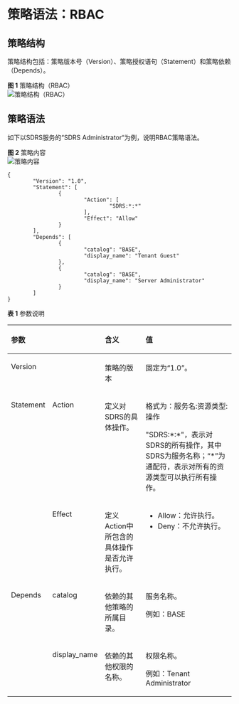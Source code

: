 # 策略语法：RBAC<a name="ZH-CN_TOPIC_0169801942"></a>

## 策略结构<a name="zh-cn_topic_0169425416_section96721439267"></a>

策略结构包括：策略版本号（Version）、策略授权语句（Statement）和策略依赖（Depends）。

**图 1**  策略结构（RBAC）<a name="zh-cn_topic_0169425416_fig288933182617"></a>  
![](figures/策略结构（RBAC）.png "策略结构（RBAC）")

## 策略语法<a name="zh-cn_topic_0169425416_section76852310268"></a>

如下以SDRS服务的“SDRS Administrator“为例，说明RBAC策略语法。

**图 2**  策略内容<a name="zh-cn_topic_0169425416_fig16534154617489"></a>  
![](figures/策略内容.png "策略内容")

```
{ 
        "Version": "1.0", 
        "Statement": [ 
                { 
                        "Action": [ 
                                "SDRS:*:*" 
                        ], 
                        "Effect": "Allow" 
                } 
        ], 
        "Depends": [ 
                { 
                        "catalog": "BASE", 
                        "display_name": "Tenant Guest" 
                }, 
                { 
                        "catalog": "BASE", 
                        "display_name": "Server Administrator" 
                } 
        ] 
}
```

**表 1**  参数说明

<a name="zh-cn_topic_0169425416_table1968910332618"></a>
<table><thead align="left"><tr id="zh-cn_topic_0169425416_row128903372615"><th class="cellrowborder" colspan="2" valign="top" id="mcps1.2.5.1.1"><p id="zh-cn_topic_0169425416_p2089010392616"><a name="zh-cn_topic_0169425416_p2089010392616"></a><a name="zh-cn_topic_0169425416_p2089010392616"></a>参数</p>
</th>
<th class="cellrowborder" valign="top" id="mcps1.2.5.1.2"><p id="zh-cn_topic_0169425416_p1889019332617"><a name="zh-cn_topic_0169425416_p1889019332617"></a><a name="zh-cn_topic_0169425416_p1889019332617"></a>含义</p>
</th>
<th class="cellrowborder" valign="top" id="mcps1.2.5.1.3"><p id="zh-cn_topic_0169425416_p188911392611"><a name="zh-cn_topic_0169425416_p188911392611"></a><a name="zh-cn_topic_0169425416_p188911392611"></a>值</p>
</th>
</tr>
</thead>
<tbody><tr id="zh-cn_topic_0169425416_row17891153122617"><td class="cellrowborder" colspan="2" valign="top" headers="mcps1.2.5.1.1 "><p id="zh-cn_topic_0169425416_p28912312617"><a name="zh-cn_topic_0169425416_p28912312617"></a><a name="zh-cn_topic_0169425416_p28912312617"></a>Version</p>
</td>
<td class="cellrowborder" valign="top" headers="mcps1.2.5.1.2 "><p id="zh-cn_topic_0169425416_p1289110310267"><a name="zh-cn_topic_0169425416_p1289110310267"></a><a name="zh-cn_topic_0169425416_p1289110310267"></a>策略的版本</p>
</td>
<td class="cellrowborder" valign="top" headers="mcps1.2.5.1.3 "><p id="zh-cn_topic_0169425416_p5891731262"><a name="zh-cn_topic_0169425416_p5891731262"></a><a name="zh-cn_topic_0169425416_p5891731262"></a>固定为<span class="parmvalue" id="zh-cn_topic_0169425416_parmvalue142284714307"><a name="zh-cn_topic_0169425416_parmvalue142284714307"></a><a name="zh-cn_topic_0169425416_parmvalue142284714307"></a>“1.0”</span>。</p>
</td>
</tr>
<tr id="zh-cn_topic_0169425416_row14891143152611"><td class="cellrowborder" rowspan="2" valign="top" width="8.04080408040804%" headers="mcps1.2.5.1.1 "><p id="zh-cn_topic_0169425416_p20891232263"><a name="zh-cn_topic_0169425416_p20891232263"></a><a name="zh-cn_topic_0169425416_p20891232263"></a>Statement</p>
</td>
<td class="cellrowborder" valign="top" width="10.561056105610561%" headers="mcps1.2.5.1.1 "><p id="zh-cn_topic_0169425416_p14891103112610"><a name="zh-cn_topic_0169425416_p14891103112610"></a><a name="zh-cn_topic_0169425416_p14891103112610"></a>Action</p>
</td>
<td class="cellrowborder" valign="top" width="24.052405240524052%" headers="mcps1.2.5.1.2 "><p id="zh-cn_topic_0169425416_p11891033267"><a name="zh-cn_topic_0169425416_p11891033267"></a><a name="zh-cn_topic_0169425416_p11891033267"></a>定义对SDRS的具体操作。</p>
</td>
<td class="cellrowborder" valign="top" width="57.34573457345735%" headers="mcps1.2.5.1.3 "><p id="zh-cn_topic_0169425416_p1891331269"><a name="zh-cn_topic_0169425416_p1891331269"></a><a name="zh-cn_topic_0169425416_p1891331269"></a>格式为：服务名:资源类型:操作</p>
<p id="zh-cn_topic_0169425416_p289173112619"><a name="zh-cn_topic_0169425416_p289173112619"></a><a name="zh-cn_topic_0169425416_p289173112619"></a>"SDRS:*:*"，表示对SDRS的所有操作，其中SDRS为服务名称；“*”为通配符，表示对所有的资源类型可以执行所有操作。</p>
</td>
</tr>
<tr id="zh-cn_topic_0169425416_row98919352615"><td class="cellrowborder" valign="top" headers="mcps1.2.5.1.1 "><p id="zh-cn_topic_0169425416_p11891203172614"><a name="zh-cn_topic_0169425416_p11891203172614"></a><a name="zh-cn_topic_0169425416_p11891203172614"></a>Effect</p>
</td>
<td class="cellrowborder" valign="top" headers="mcps1.2.5.1.1 "><p id="zh-cn_topic_0169425416_p1689123172617"><a name="zh-cn_topic_0169425416_p1689123172617"></a><a name="zh-cn_topic_0169425416_p1689123172617"></a>定义Action中所包含的具体操作是否允许执行。</p>
</td>
<td class="cellrowborder" valign="top" headers="mcps1.2.5.1.2 "><a name="zh-cn_topic_0169425416_ul48911237264"></a><a name="zh-cn_topic_0169425416_ul48911237264"></a><ul id="zh-cn_topic_0169425416_ul48911237264"><li>Allow：允许执行。</li><li>Deny：不允许执行。</li></ul>
</td>
</tr>
<tr id="zh-cn_topic_0169425416_row18911338261"><td class="cellrowborder" rowspan="2" valign="top" width="8.04080408040804%" headers="mcps1.2.5.1.1 "><p id="zh-cn_topic_0169425416_p28913322614"><a name="zh-cn_topic_0169425416_p28913322614"></a><a name="zh-cn_topic_0169425416_p28913322614"></a>Depends</p>
</td>
<td class="cellrowborder" valign="top" width="10.561056105610561%" headers="mcps1.2.5.1.1 "><p id="zh-cn_topic_0169425416_p68918316262"><a name="zh-cn_topic_0169425416_p68918316262"></a><a name="zh-cn_topic_0169425416_p68918316262"></a>catalog</p>
</td>
<td class="cellrowborder" valign="top" width="24.052405240524052%" headers="mcps1.2.5.1.2 "><p id="zh-cn_topic_0169425416_p6891832261"><a name="zh-cn_topic_0169425416_p6891832261"></a><a name="zh-cn_topic_0169425416_p6891832261"></a>依赖的其他策略的所属目录。</p>
</td>
<td class="cellrowborder" valign="top" width="57.34573457345735%" headers="mcps1.2.5.1.3 "><p id="zh-cn_topic_0169425416_p68911537269"><a name="zh-cn_topic_0169425416_p68911537269"></a><a name="zh-cn_topic_0169425416_p68911537269"></a>服务名称。</p>
<p id="zh-cn_topic_0169425416_p88911033262"><a name="zh-cn_topic_0169425416_p88911033262"></a><a name="zh-cn_topic_0169425416_p88911033262"></a>例如：BASE</p>
</td>
</tr>
<tr id="zh-cn_topic_0169425416_row989163172617"><td class="cellrowborder" valign="top" headers="mcps1.2.5.1.1 "><p id="zh-cn_topic_0169425416_p128919317263"><a name="zh-cn_topic_0169425416_p128919317263"></a><a name="zh-cn_topic_0169425416_p128919317263"></a>display_name</p>
</td>
<td class="cellrowborder" valign="top" headers="mcps1.2.5.1.1 "><p id="zh-cn_topic_0169425416_p58911302615"><a name="zh-cn_topic_0169425416_p58911302615"></a><a name="zh-cn_topic_0169425416_p58911302615"></a>依赖的其他权限的名称。</p>
</td>
<td class="cellrowborder" valign="top" headers="mcps1.2.5.1.2 "><p id="zh-cn_topic_0169425416_p1789212318265"><a name="zh-cn_topic_0169425416_p1789212318265"></a><a name="zh-cn_topic_0169425416_p1789212318265"></a>权限名称。</p>
<p id="zh-cn_topic_0169425416_p48928382619"><a name="zh-cn_topic_0169425416_p48928382619"></a><a name="zh-cn_topic_0169425416_p48928382619"></a>例如：Tenant Administrator</p>
</td>
</tr>
</tbody>
</table>

